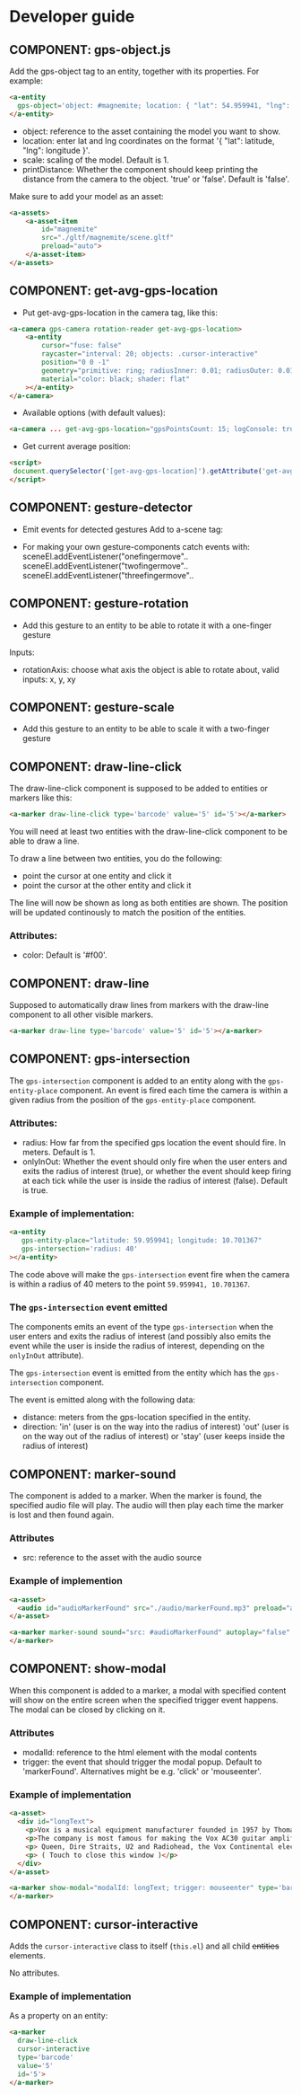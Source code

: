 # Developer guide

## COMPONENT: gps-object.js
Add the gps-object tag to an entity, together with its properties. For example:

```html
<a-entity
  gps-object='object: #magnemite; location: { "lat": 54.959941, "lng": 12.701367 }; scale: 0.1; printDistance: true'>
</a-entity>
```

* object: reference to the asset containing the model you want to show.
* location: enter lat and lng coordinates on the format '{ "lat": latitude, "lng": longitude }'.
* scale: scaling of the model. Default is 1.
* printDistance: Whether the component should keep printing the distance from the camera to the object. 'true' or 'false'. Default is 'false'.

Make sure to add your model as an asset:

```html
<a-assets>
    <a-asset-item
        id="magnemite"
        src="./gltf/magnemite/scene.gltf"
        preload="auto">
    </a-asset-item>
</a-assets>
```

## COMPONENT: get-avg-gps-location

* Put get-avg-gps-location in the camera tag, like this:

```html
<a-camera gps-camera rotation-reader get-avg-gps-location>
    <a-entity
        cursor="fuse: false"
        raycaster="interval: 20; objects: .cursor-interactive"
        position="0 0 -1"
        geometry="primitive: ring; radiusInner: 0.01; radiusOuter: 0.015"
        material="color: black; shader: flat"
    ></a-entity>
</a-camera>
```

* Available options (with default values):

```html
<a-camera ... get-avg-gps-location="gpsPointsCount: 15; logConsole: true">
```

* Get current average position:

```html
<script>
 document.querySelector('[get-avg-gps-location]').getAttribute('get-avg-gps-location').positionAverage
</script>
```

## COMPONENT: gesture-detector

* Emit events for detected gestures
Add to a-scene tag: <a-scene gesture-detector>

* For making your own gesture-components catch events with:
sceneEl.addEventListener("onefingermove"..
sceneEl.addEventListener("twofingermove"..
sceneEl.addEventListener("threefingermove"..

## COMPONENT: gesture-rotation

* Add this gesture to an entity to be able to rotate it with a one-finger gesture

Inputs:
- rotationAxis: choose what axis the object is able to rotate about, valid inputs: x, y, xy

## COMPONENT: gesture-scale

* Add this gesture to an entity to be able to scale it with a two-finger gesture


## COMPONENT: draw-line-click

The draw-line-click component is supposed to be added to entities or markers like this:

```html
<a-marker draw-line-click type='barcode' value='5' id='5'></a-marker>
```

You will need at least two entities with the draw-line-click component to be able to draw a line.

To draw a line between two entities, you do the following:
* point the cursor at one entity and click it
* point the cursor at the other entity and click it

The line will now be shown as long as both entities are shown. The position will be updated continously to match the position of the entities.

### Attributes:
* color: Default is '#f00'.


## COMPONENT: draw-line

Supposed to automatically draw lines from markers with the draw-line component to all other visible markers.

```html
<a-marker draw-line type='barcode' value='5' id='5'></a-marker>
```

## COMPONENT: gps-intersection

The `gps-intersection` component is added to an entity along with the `gps-entity-place` component. An event is fired each time the camera is within a given radius from the position of the `gps-entity-place` component.

### Attributes:

* radius: How far from the specified gps location the event should fire. In meters. Default is 1.
* onlyInOut: Whether the event should only fire when the user enters and exits the radius of interest (true), or whether the event should keep firing at each tick while the user is inside the radius of interest (false). Default is true.

### Example of implementation:

```html
<a-entity
   gps-entity-place="latitude: 59.959941; longitude: 10.701367"
   gps-intersection='radius: 40'
></a-entity>
```

The code above will make the `gps-intersection` event fire when the camera is within a radius of 40 meters to the point `59.959941, 10.701367`.

### The `gps-intersection` event emitted

The components emits an event of the type `gps-intersection` when the user enters and exits the radius of interest (and possibly also emits the event while the user is inside the radius of interest, depending on the `onlyInOut` attribute).

The `gps-intersection` event is emitted from the entity which has the `gps-intersection` component.

The event is emitted along with the following data:
* distance: meters from the gps-location specified in the entity.
* direction: 'in' (user is on the way into the radius of interest) 'out' (user is on the way out of the radius of interest) or 'stay' (user keeps inside the radius of interest)


## COMPONENT: marker-sound

The component is added to a marker. When the marker is found, the specified audio file will play. The audio will then play each time the marker is lost and then found again.

### Attributes
* src: reference to the asset with the audio source

### Example of implemention

```html
<a-asset>
  <audio id="audioMarkerFound" src="./audio/markerFound.mp3" preload="auto"></audio>
</a-asset>

<a-marker marker-sound sound="src: #audioMarkerFound" autoplay="false" type='barcode' value='1'>
</a-marker>
```


## COMPONENT: show-modal
When this component is added to a marker, a modal with specified content will show on the entire screen when the specified trigger event happens. The modal can be closed by clicking on it.

### Attributes
* modalId: reference to the html element with the modal contents
* trigger: the event that should trigger the modal popup. Default to 'markerFound'. Alternatives might be e.g. 'click' or 'mouseenter'.

### Example of implementation

```html
<a-asset>
  <div id="longText">
    <p>Vox is a musical equipment manufacturer founded in 1957 by Thomas Walter Jennings in Dartford, Kent, England. </p>
    <p>The company is most famous for making the Vox AC30 guitar amplifier, used by The Beatles, The Rolling Stones, The Kinks, The Yardbirds,</p>
    <p> Queen, Dire Straits, U2 and Radiohead, the Vox Continental electric organ, the Vox wah-wah pedal used by Jimi Hendrix, and a series of innovative bass guitars.</p>
    <p> ( Touch to close this window )</p>
  </div>
</a-asset>

<a-marker show-modal="modalId: longText; trigger: mouseenter" type='barcode' value='2'>
</a-marker>
```

## COMPONENT: cursor-interactive
Adds the `cursor-interactive` class to itself (`this.el`) and all child ~~entities~~ elements.

No attributes.

### Example of implementation

As a property on an entity:

```html
<a-marker
  draw-line-click
  cursor-interactive
  type='barcode'
  value='5'
  id='5'>
</a-marker>
```

